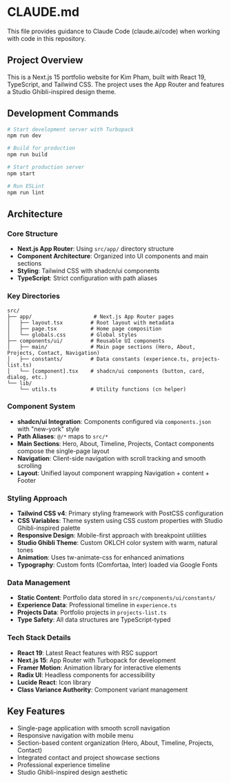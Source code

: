 # CLAUDE.md

This file provides guidance to Claude Code (claude.ai/code) when working with code in this repository.

## Project Overview

This is a Next.js 15 portfolio website for Kim Pham, built with React 19, TypeScript, and Tailwind CSS. The project uses the App Router and features a Studio Ghibli-inspired design theme.

## Development Commands

```bash
# Start development server with Turbopack
npm run dev

# Build for production
npm run build

# Start production server
npm start

# Run ESLint
npm run lint
```

## Architecture

### Core Structure
- **Next.js App Router**: Using `src/app/` directory structure
- **Component Architecture**: Organized into UI components and main sections
- **Styling**: Tailwind CSS with shadcn/ui components
- **TypeScript**: Strict configuration with path aliases

### Key Directories
```
src/
├── app/                    # Next.js App Router pages
│   ├── layout.tsx         # Root layout with metadata
│   ├── page.tsx           # Home page composition
│   └── globals.css        # Global styles
├── components/ui/         # Reusable UI components
│   ├── main/              # Main page sections (Hero, About, Projects, Contact, Navigation)
│   ├── constants/         # Data constants (experience.ts, projects-list.ts)
│   └── [component].tsx    # shadcn/ui components (button, card, dialog, etc.)
└── lib/
    └── utils.ts           # Utility functions (cn helper)
```

### Component System
- **shadcn/ui Integration**: Components configured via `components.json` with "new-york" style
- **Path Aliases**: `@/*` maps to `src/*`
- **Main Sections**: Hero, About, Timeline, Projects, Contact components compose the single-page layout
- **Navigation**: Client-side navigation with scroll tracking and smooth scrolling
- **Layout**: Unified layout component wrapping Navigation + content + Footer

### Styling Approach
- **Tailwind CSS v4**: Primary styling framework with PostCSS configuration
- **CSS Variables**: Theme system using CSS custom properties with Studio Ghibli-inspired palette
- **Responsive Design**: Mobile-first approach with breakpoint utilities
- **Studio Ghibli Theme**: Custom OKLCH color system with warm, natural tones
- **Animation**: Uses tw-animate-css for enhanced animations
- **Typography**: Custom fonts (Comfortaa, Inter) loaded via Google Fonts

### Data Management
- **Static Content**: Portfolio data stored in `src/components/ui/constants/`
- **Experience Data**: Professional timeline in `experience.ts`
- **Projects Data**: Portfolio projects in `projects-list.ts`
- **Type Safety**: All data structures are TypeScript-typed

### Tech Stack Details
- **React 19**: Latest React features with RSC support
- **Next.js 15**: App Router with Turbopack for development
- **Framer Motion**: Animation library for interactive elements
- **Radix UI**: Headless components for accessibility
- **Lucide React**: Icon library
- **Class Variance Authority**: Component variant management

## Key Features
- Single-page application with smooth scroll navigation
- Responsive navigation with mobile menu
- Section-based content organization (Hero, About, Timeline, Projects, Contact)
- Integrated contact and project showcase sections
- Professional experience timeline
- Studio Ghibli-inspired design aesthetic